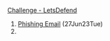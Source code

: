 [Challenge - LetsDefend](https://app.letsdefend.io/challenge)

1. [Phishing Email](https://app.letsdefend.io/challenge/phishing-email) (27Jun23Tue)
2. 



